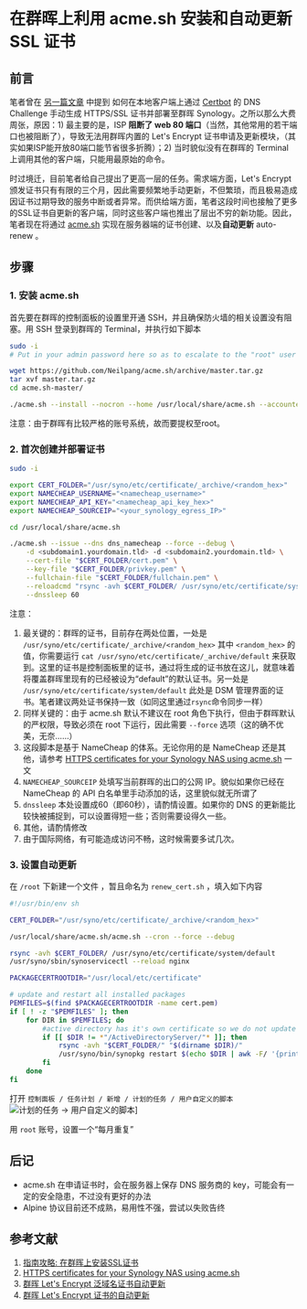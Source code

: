 # 在群晖上利用 acme.sh 安装和自动更新 SSL 证书

## 前言

笔者曾在 [另一篇文章](https://github.com/x1angli/devops/blob/master/install-https-certificate-on-synology.md) 中提到 如何在本地客户端上通过 [Certbot](https://certbot.eff.org/) 的 DNS Challenge 手动生成 HTTPS/SSL 证书并部署至群晖 Synology。之所以那么大费周张，原因：1) 最主要的是，ISP **阻断了 web 80 端口**（当然，其他常用的若干端口也被阻断了），导致无法用群晖内置的 Let's Encrypt 证书申请及更新模块，（其实如果ISP能开放80端口能节省很多折腾）；2) 当时貌似没有在群晖的 Terminal 上调用其他的客户端，只能用最原始的命令。

时过境迁，目前笔者给自己提出了更高一层的任务。需求端方面，Let's Encrypt 颁发证书只有有限的三个月，因此需要频繁地手动更新，不但繁琐，而且极易造成因证书过期导致的服务中断或者异常。而供给端方面，笔者这段时间也接触了更多的SSL证书自更新的客户端，同时这些客户端也推出了层出不穷的新功能。因此，笔者现在将通过 [acme.sh](https://acme.sh/) 实现在服务器端的证书创建、以及**自动更新** auto-renew 。

## 步骤

### 1. 安装 acme.sh

首先要在群晖的控制面板的设置里开通 SSH，并且确保防火墙的相关设置没有阻塞。用 SSH 登录到群晖的 Terminal，并执行如下脚本

```sh
sudo -i 
# Put in your admin password here so as to escalate to the "root" user

wget https://github.com/Neilpang/acme.sh/archive/master.tar.gz
tar xvf master.tar.gz
cd acme.sh-master/

./acme.sh --install --nocron --home /usr/local/share/acme.sh --accountemail "<youradmin@yourdomain.tld>"
```

注意：由于群晖有比较严格的账号系统，故而要提权至root。

### 2. 首次创建并部署证书

```sh
sudo -i

export CERT_FOLDER="/usr/syno/etc/certificate/_archive/<random_hex>"
export NAMECHEAP_USERNAME="<namecheap_username>"
export NAMECHEAP_API_KEY="<namecheap_api_key_hex>"
export NAMECHEAP_SOURCEIP="<your_synology_egress_IP>"

cd /usr/local/share/acme.sh

./acme.sh --issue --dns dns_namecheap --force --debug \
    -d <subdomain1.yourdomain.tld> -d <subdomain2.yourdomain.tld> \
    --cert-file "$CERT_FOLDER/cert.pem" \
    --key-file "$CERT_FOLDER/privkey.pem" \
    --fullchain-file "$CERT_FOLDER/fullchain.pem" \
	--reloadcmd "rsync -avh $CERT_FOLDER/ /usr/syno/etc/certificate/system/default && /usr/syno/sbin/synoservicectl --reload nginx" \
    --dnssleep 60
```

注意：

1. 最关键的：群晖的证书，目前存在两处位置，一处是 `/usr/syno/etc/certificate/_archive/<random_hex>` 其中 `<random_hex>` 的值，你需要运行 `cat /usr/syno/etc/certificate/_archive/default`  来获取到。这里的证书是控制面板里的证书，通过将生成的证书放在这儿，就意味着将覆盖群晖里现有的已经被设为“default”的默认证书。另一处是 `/usr/syno/etc/certificate/system/default` 此处是 DSM 管理界面的证书。笔者建议两处证书保持一致（如同这里通过`rsync`命令同步一样）
2. 同样关键的：由于 acme.sh 默认不建议在 root 角色下执行，但由于群晖默认的严权限，导致必须在 root 下运行，因此需要 `--force` 选项（这的确不优美，无奈……）
3. 这段脚本是基于 NameCheap 的体系。无论你用的是 NameCheap 还是其他，请参考 [HTTPS certificates for your Synology NAS using acme.sh](https://github.com/Neilpang/acme.sh/wiki/Synology-NAS-Guide) 一文
4. `NAMECHEAP_SOURCEIP` 处填写当前群晖的出口的公网 IP。貌似如果你已经在 NameCheap 的 API 白名单里手动添加的话，这里貌似就无所谓了
5. `dnssleep` 本处设置成60（即60秒），请酌情设置。如果你的 DNS 的更新能比较快被捕捉到，可以设置得短一些；否则需要设得久一些。
6. 其他，请酌情修改
7. 由于国际网络，有可能造成访问不畅，这时候需要多试几次。

### 3. 设置自动更新

在 `/root` 下新建一个文件 ，暂且命名为 `renew_cert.sh` ，填入如下内容

```sh
#!/usr/bin/env sh

CERT_FOLDER="/usr/syno/etc/certificate/_archive/<random_hex>"

/usr/local/share/acme.sh/acme.sh --cron --force --debug

rsync -avh $CERT_FOLDER/ /usr/syno/etc/certificate/system/default
/usr/syno/sbin/synoservicectl --reload nginx

PACKAGECERTROOTDIR="/usr/local/etc/certificate"

# update and restart all installed packages
PEMFILES=$(find $PACKAGECERTROOTDIR -name cert.pem)
if [ ! -z "$PEMFILES" ]; then
	for DIR in $PEMFILES; do
		#active directory has it's own certificate so we do not update that package
		if [[ $DIR != *"/ActiveDirectoryServer/"* ]]; then
			rsync -avh "$CERT_FOLDER/" "$(dirname $DIR)/"
			/usr/syno/bin/synopkg restart $(echo $DIR | awk -F/ '{print $6}')
		fi
	done
fi
```

打开 `控制面板 / 任务计划 / 新增 / 计划的任务 / 用户自定义的脚本`
![计划的任务 -> 用户自定义的脚本](https://up4dev.oss-cn-qingdao.aliyuncs.com/nas-cert-up/task.png)]

用 `root` 账号，设置一个“每月重复”

## 后记

* acme.sh 在申请证书时，会在服务器上保存 DNS 服务商的 key，可能会有一定的安全隐患，不过没有更好的办法 
* Alpine 协议目前还不成熟，易用性不强，尝试以失败告终

## 参考文献

1. [指南攻略: 在群晖上安装SSL证书](https://github.com/x1angli/devops/blob/master/install-https-certificate-on-synology.md)
2. [HTTPS certificates for your Synology NAS using acme.sh](https://github.com/Neilpang/acme.sh/wiki/Synology-NAS-Guide)
3. [群晖 Let's Encrypt 泛域名证书自动更新](http://www.up4dev.com/2018/05/29/synology-ssl-wildcard-cert-update/)
4. [群晖 Let's Encrypt 证书的自动更新](http://www.up4dev.com/2017/09/11/synology-ssl-cert-update/)
